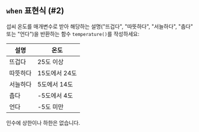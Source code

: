 ## `when` 표현식 (#2)

섭씨 온도를 매개변수로 받아 해당하는 설명("뜨겁다", "따뜻하다", "서늘하다", "춥다" 또는 "언다")을 반환하는 함수 `temperature()`를 작성하세요:

| 설명              | 온도               |
|-------------------|-------------------|
| 뜨겁다            | 25도 이상         |
| 따뜻하다          | 15도에서 24도     |
| 서늘하다          | 5도에서 14도      |
| 춥다              | -5도에서 4도      |
| 언다              | -5도 미만         |

인수에 상한이나 하한은 없습니다.